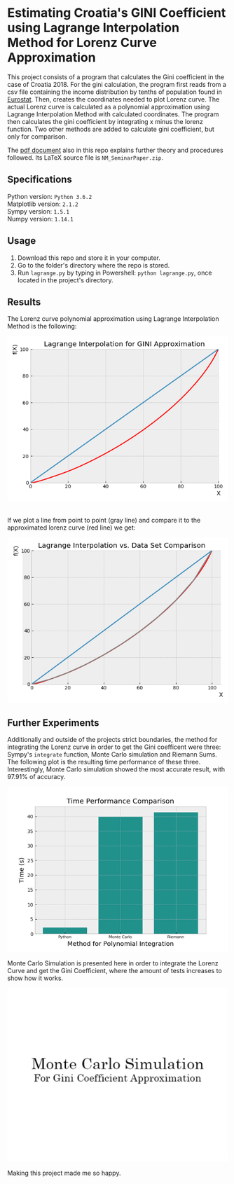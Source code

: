 # Estimating Croatia's GINI Coefficient using Lagrange Interpolation Method for Lorenz Curve Approximation

This project consists of a program that calculates the Gini coefficient in the case of Croatia 2018. For the gini calculation, the program first reads from a csv file containing the income distribution by tenths of population found in [Eurostat](https://appsso.eurostat.ec.europa.eu/nui/show.do?dataset=ilc_di01&lang=en). Then, creates the coordinates needed to plot Lorenz curve. The actual Lorenz curve is calculated as a polynomial approximation using Lagrange Interpolation Method with calculated coordinates. The program then calculates the gini coefficient by integrating x minus the lorenz function. Two other methods are added to calculate gini coefficient, but only for comparison.

The [pdf document](https://github.com/the-other-mariana/lagrange-for-gini-croatia/blob/master/NM_SeminarPaper.pdf) also in this repo explains further theory and procedures followed. Its LaTeX source file is `NM_SeminarPaper.zip`.

## Specifications

Python version: `Python 3.6.2`<br />
Matplotlib version: `2.1.2`<br />
Sympy version: `1.5.1`<br />
Numpy version: `1.14.1`

## Usage

1. Download this repo and store it in your computer.<br />
2. Go to the folder's directory where the repo is stored.<br />
3. Run `lagrange.py` by typing in Powershell: `python lagrange.py`, once located in the project's directory. 

## Results

The Lorenz curve polynomial approximation using Lagrange Interpolation Method is the following: <br />

![alt text](https://github.com/the-other-mariana/lagrange-for-gini-croatia/blob/master/results/lorenz-curve-hrv.png?raw=true)

<br />
If we plot a line from point to point (gray line) and compare it to the approximated lorenz curve (red line) we get: <br />

![alt text](https://github.com/the-other-mariana/lagrange-for-gini-croatia/blob/master/results/lagrange-vs-data.png?raw=true)

## Further Experiments

Additionally and outside of the projects strict boundaries, the method for integrating the Lorenz curve in order to get the Gini coefficent were three: Sympy's `integrate` function, Monte Carlo simulation and Riemann Sums. The following plot is the resulting time performance of these three. Interestingly, Monte Carlo simulation showed the most accurate result, with 97.91% of accuracy.

![alt text](https://github.com/the-other-mariana/lagrange-for-gini-croatia/blob/master/results/performance-hrv.png?raw=true)

Monte Carlo Simulation is presented here in order to integrate the Lorenz Curve and get the Gini Coefficient, where the amount of tests increases to show how it works. <br />

![alt text](https://github.com/the-other-mariana/lagrange-for-gini-croatia/blob/master/results/monte-carlo-gif2.gif) <br />

Making this project made me so happy.<br />